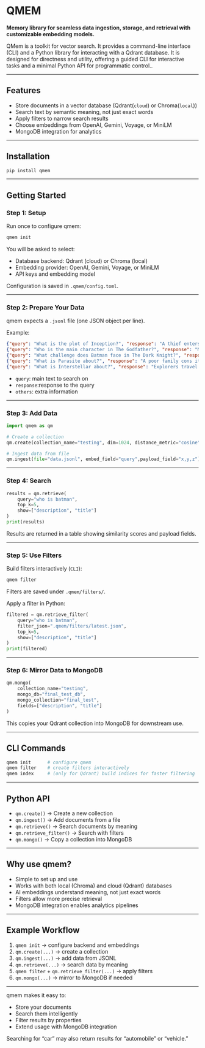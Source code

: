 # QMEM


**Memory library for seamless data ingestion, storage, and retrieval with customizable embedding models.**

QMem is a toolkit for vector search.
It provides a command-line interface (CLI) and a Python library for interacting with a Qdrant database.
It is designed for directness and utility, offering a guided CLI for interactive tasks and a minimal Python API for programmatic control..  


---

## Features

- Store documents in a vector database (Qdrant(`cloud`) or Chroma(`local`))  
- Search text by semantic meaning, not just exact words  
- Apply filters to narrow search results  
- Choose embeddings from OpenAI, Gemini, Voyage, or MiniLM  
- MongoDB integration for analytics  

---

## Installation

```bash
pip install qmem
```

---

## Getting Started

### Step 1: Setup

Run once to configure qmem:

```bash
qmem init
```

You will be asked to select:  
- Database backend: Qdrant (cloud) or Chroma (local)  
- Embedding provider: OpenAI, Gemini, Voyage, or MiniLM  
- API keys and embedding model  

Configuration is saved in `.qmem/config.toml`.

---

### Step 2: Prepare Your Data

qmem expects a `.jsonl` file (one JSON object per line).

Example:

```json
{"query": "What is the plot of Inception?", "response": "A thief enters dreams to steal secrets.", "summary": "Dream heist story.", "title": "Inception", "description": "A skilled thief enters people's dreams to steal corporate secrets.", "genre": "Sci-Fi", "year": 2010}
{"query": "Who is the main character in The Godfather?", "response": "Michael Corleone, son of Vito.", "summary": "Mafia family saga.", "title": "The Godfather", "description": "The patriarch of a crime dynasty hands control to his reluctant son.", "genre": "Crime", "year": 1972}
{"query": "What challenge does Batman face in The Dark Knight?", "response": "He must stop the Joker.", "summary": "Hero vs chaos.", "title": "The Dark Knight", "description": "Batman faces the Joker, a criminal mastermind terrorizing Gotham.", "genre": "Action", "year": 2008}
{"query": "What is Parasite about?", "response": "A poor family cons its way into a rich household.", "summary": "Class divide thriller.", "title": "Parasite", "description": "A poor family infiltrates a wealthy household with dire consequences.", "genre": "Thriller", "year": 2019}
{"query": "What is Interstellar about?", "response": "Explorers travel through a wormhole to save humanity.", "summary": "Space odyssey.", "title": "Interstellar", "description": "A group of explorers journey through a wormhole to find a new home.", "genre": "Adventure", "year": 2014}

```

- `query`: main text to search on  
- `response`:response to the query
- `others`: extra information 


---

### Step 3: Add Data

```python
import qmem as qm

# Create a collection
qm.create(collection_name="testing", dim=1024, distance_metric="cosine")

# Ingest data from file
qm.ingest(file="data.jsonl", embed_field="query",payload_field="x,y,z") #what to put in payload , not added then everything goes in payload
```

---

### Step 4: Search

```python
results = qm.retrieve(
    query="who is batman",
    top_k=5,
    show=["description", "title"]
)
print(results)
```

Results are returned in a table showing similarity scores and payload fields.

---

### Step 5: Use Filters

Build filters interactively (`CLI`):

```bash
qmem filter
```

Filters are saved under `.qmem/filters/`.

Apply a filter in Python:

```python
filtered = qm.retrieve_filter(
    query="who is batman",
    filter_json=".qmem/filters/latest.json",
    top_k=5,
    show=["description", "title"]
)
print(filtered)
```

---

### Step 6: Mirror Data to MongoDB

```python
qm.mongo(
    collection_name="testing",
    mongo_db="final_test_db",
    mongo_collection="final_test",
    fields=["description", "title"]
)
```

This copies your Qdrant collection into MongoDB for downstream use.

---

## CLI Commands

```bash
qmem init      # configure qmem
qmem filter    # create filters interactively
qmem index     # (only for Qdrant) build indices for faster filtering
```

---

## Python API

- `qm.create()` → Create a new collection  
- `qm.ingest()` → Add documents from a file  
- `qm.retrieve()` → Search documents by meaning  
- `qm.retrieve_filter()` → Search with filters  
- `qm.mongo()` → Copy a collection into MongoDB  

---

## Why use qmem?

- Simple to set up and use  
- Works with both local (Chroma) and cloud (Qdrant) databases  
- AI embeddings understand meaning, not just exact words  
- Filters allow more precise retrieval  
- MongoDB integration enables analytics pipelines  

---

## Example Workflow

1. `qmem init` → configure backend and embeddings  
2. `qm.create(...)` → create a collection  
3. `qm.ingest(...)` → add data from JSONL  
4. `qm.retrieve(...)` → search data by meaning  
5. `qmem filter` + `qm.retrieve_filter(...)` → apply filters  
6. `qm.mongo(...)` → mirror to MongoDB if needed  

---

qmem makes it easy to:  
- Store your documents  
- Search them intelligently  
- Filter results by properties  
- Extend usage with MongoDB integration  

Searching for “car” may also return results for “automobile” or “vehicle.”